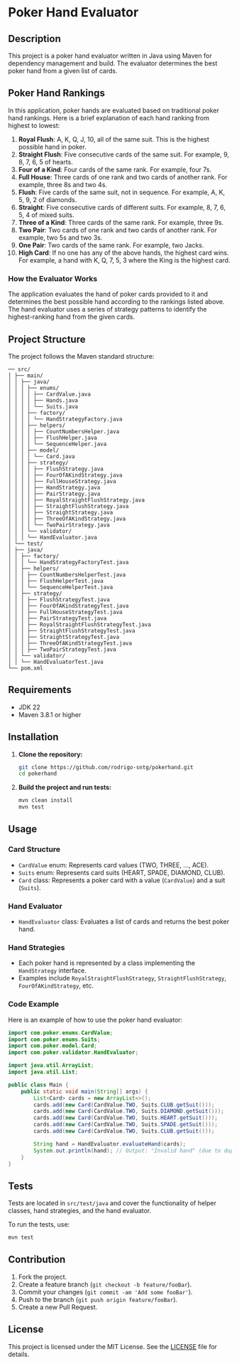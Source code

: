 # Poker Hand Evaluator

## Description

This project is a poker hand evaluator written in Java using Maven for dependency management and build. The evaluator determines the best poker hand from a given list of cards.

## Poker Hand Rankings

In this application, poker hands are evaluated based on traditional poker hand rankings. Here is a brief explanation of each hand ranking from highest to lowest:

1. **Royal Flush**: A, K, Q, J, 10, all of the same suit. This is the highest possible hand in poker.
2. **Straight Flush**: Five consecutive cards of the same suit. For example, 9, 8, 7, 6, 5 of hearts.
3. **Four of a Kind**: Four cards of the same rank. For example, four 7s.
4. **Full House**: Three cards of one rank and two cards of another rank. For example, three 8s and two 4s.
5. **Flush**: Five cards of the same suit, not in sequence. For example, A, K, 5, 9, 2 of diamonds.
6. **Straight**: Five consecutive cards of different suits. For example, 8, 7, 6, 5, 4 of mixed suits.
7. **Three of a Kind**: Three cards of the same rank. For example, three 9s.
8. **Two Pair**: Two cards of one rank and two cards of another rank. For example, two 5s and two 3s.
9. **One Pair**: Two cards of the same rank. For example, two Jacks.
10. **High Card**: If no one has any of the above hands, the highest card wins. For example, a hand with K, Q, 7, 5, 3 where the King is the highest card.

### How the Evaluator Works

The application evaluates the hand of poker cards provided to it and determines the best possible hand according to the rankings listed above. The hand evaluator uses a series of strategy patterns to identify the highest-ranking hand from the given cards.


## Project Structure

The project follows the Maven standard structure:

```
── src/
│ ├── main/
│ │ ├── java/
│ │ │ ├── enums/
│ │ │ │ ├── CardValue.java
│ │ │ │ ├── Hands.java
│ │ │ │ └── Suits.java
│ │ │ ├── factory/
│ │ │ │ └── HandStrategyFactory.java
│ │ │ ├── helpers/
│ │ │ │ ├── CountNumbersHelper.java
│ │ │ │ ├── FlushHelper.java
│ │ │ │ └── SequenceHelper.java
│ │ │ ├── model/
│ │ │ │ └── Card.java
│ │ │ ├── strategy/
│ │ │ │ ├── FlushStrategy.java
│ │ │ │ ├── FourOfAKindStrategy.java
│ │ │ │ ├── FullHouseStrategy.java
│ │ │ │ ├── HandStrategy.java
│ │ │ │ ├── PairStrategy.java
│ │ │ │ ├── RoyalStraightFlushStrategy.java
│ │ │ │ ├── StraightFlushStrategy.java
│ │ │ │ ├── StraightStrategy.java
│ │ │ │ ├── ThreeOfAKindStrategy.java
│ │ │ │ └── TwoPairStrategy.java
│ │ │ └── validator/
│ │ │ └── HandEvaluator.java
│ └── test/
│ ├── java/
│ │ ├── factory/
│ │ │ └── HandStrategyFactoryTest.java
│ │ ├── helpers/
│ │ │ ├── CountNumbersHelperTest.java
│ │ │ ├── FlushHelperTest.java
│ │ │ └── SequenceHelperTest.java
│ │ ├── strategy/
│ │ │ ├── FlushStrategyTest.java
│ │ │ ├── FourOfAKindStrategyTest.java
│ │ │ ├── FullHouseStrategyTest.java
│ │ │ ├── PairStrategyTest.java
│ │ │ ├── RoyalStraightFlushStrategyTest.java
│ │ │ ├── StraightFlushStrategyTest.java
│ │ │ ├── StraightStrategyTest.java
│ │ │ ├── ThreeOfAKindStrategyTest.java
│ │ │ ├── TwoPairStrategyTest.java
│ │ └── validator/
│ │ └── HandEvaluatorTest.java
└── pom.xml
```


## Requirements

- JDK 22
- Maven 3.8.1 or higher

## Installation

1. **Clone the repository:**

    ```sh
    git clone https://github.com/rodrigo-sntg/pokerhand.git
    cd pokerhand
    ```

2. **Build the project and run tests:**

    ```sh
    mvn clean install
    mvn test
    ```

## Usage

### Card Structure

- `CardValue` enum: Represents card values (TWO, THREE, ..., ACE).
- `Suits` enum: Represents card suits (HEART, SPADE, DIAMOND, CLUB).
- `Card` class: Represents a poker card with a value (`CardValue`) and a suit (`Suits`).

### Hand Evaluator

- `HandEvaluator` class: Evaluates a list of cards and returns the best poker hand.

### Hand Strategies

- Each poker hand is represented by a class implementing the `HandStrategy` interface.
- Examples include `RoyalStraightFlushStrategy`, `StraightFlushStrategy`, `FourOfAKindStrategy`, etc.

### Code Example

Here is an example of how to use the poker hand evaluator:

```java
import com.poker.enums.CardValue;
import com.poker.enums.Suits;
import com.poker.model.Card;
import com.poker.validator.HandEvaluator;

import java.util.ArrayList;
import java.util.List;

public class Main {
    public static void main(String[] args) {
        List<Card> cards = new ArrayList<>();
        cards.add(new Card(CardValue.TWO, Suits.CLUB.getSuit()));
        cards.add(new Card(CardValue.TWO, Suits.DIAMOND.getSuit()));
        cards.add(new Card(CardValue.TWO, Suits.HEART.getSuit()));
        cards.add(new Card(CardValue.TWO, Suits.SPADE.getSuit()));
        cards.add(new Card(CardValue.TWO, Suits.CLUB.getSuit()));

        String hand = HandEvaluator.evaluateHand(cards);
        System.out.println(hand); // Output: "Invalid hand" (due to duplicates)
    }
}
```

## Tests

Tests are located in `src/test/java` and cover the functionality of helper classes, hand strategies, and the hand evaluator.

To run the tests, use:

```sh
mvn test
```

## Contribution

1. Fork the project.
2. Create a feature branch (`git checkout -b feature/fooBar`).
3. Commit your changes (`git commit -am 'Add some fooBar'`).
4. Push to the branch (`git push origin feature/fooBar`).
5. Create a new Pull Request.

## License

This project is licensed under the MIT License. See the [LICENSE](LICENSE) file for details.
